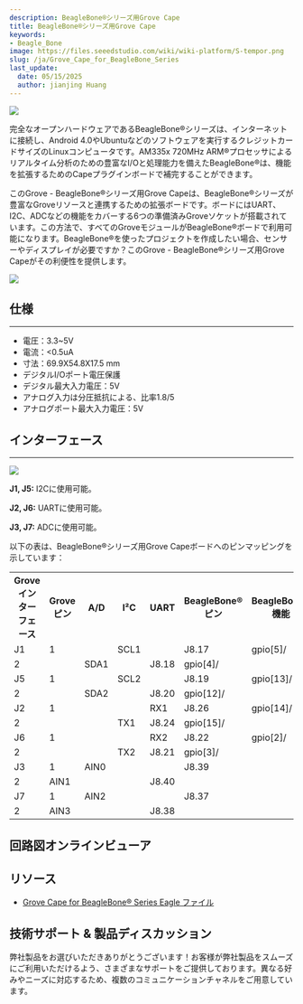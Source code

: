 ```yaml
---
description: BeagleBone®シリーズ用Grove Cape
title: BeagleBone®シリーズ用Grove Cape
keywords:
- Beagle_Bone
image: https://files.seeedstudio.com/wiki/wiki-platform/S-tempor.png
slug: /ja/Grove_Cape_for_BeagleBone_Series
last_update:
  date: 05/15/2025
  author: jianjing Huang
---
```



![](https://files.seeedstudio.com/wiki/Grove_Cape_for_BeagleBone_Series/img/Grove%20Cape%20for%20BeagleBone.jpg)

完全なオープンハードウェアであるBeagleBone®シリーズは、インターネットに接続し、Android 4.0やUbuntuなどのソフトウェアを実行するクレジットカードサイズのLinuxコンピュータです。AM335x 720MHz ARM®プロセッサによるリアルタイム分析のための豊富なI/Oと処理能力を備えたBeagleBone®は、機能を拡張するためのCapeプラグインボードで補完することができます。

このGrove - BeagleBone®シリーズ用Grove Capeは、BeagleBone®シリーズが豊富なGroveリソースと連携するための拡張ボードです。ボードにはUART、I2C、ADCなどの機能をカバーする6つの準備済みGroveソケットが搭載されています。この方法で、すべてのGroveモジュールがBeagleBone®ボードで利用可能になります。BeagleBone®を使ったプロジェクトを作成したい場合、センサーやディスプレイが必要ですか？このGrove - BeagleBone®シリーズ用Grove Capeがその利便性を提供します。

[![](https://files.seeedstudio.com/wiki/Seeed-WiKi/docs/images/300px-Get_One_Now_Banner-ragular.png)](https://www.seeedstudio.com/Grove-Cape-for-BeagleBone-Series-p-1718.html)

## 仕様

---

* 電圧：3.3~5V
* 電流：&lt;0.5uA
* 寸法：69.9X54.8X17.5 mm
* デジタルI/Oポート電圧保護
* デジタル最大入力電圧：5V
* アナログ入力は分圧抵抗による、比率1.8/5
* アナログポート最大入力電圧：5V

## インターフェース

---

![](https://files.seeedstudio.com/wiki/Grove_Cape_for_BeagleBone_Series/img/Grove_Cape_for_BeagleBone_Series.jpg)

**J1, J5:** I2Cに使用可能。

**J2, J6:** UARTに使用可能。

**J3, J7:** ADCに使用可能。

以下の表は、BeagleBone®シリーズ用Grove Capeボードへのピンマッピングを示しています：

<table cellSpacing={0} width="100%">
  <tbody><tr>
      <th scope="col"> Groveインターフェース</th>
      <th scope="col"> Groveピン</th>
      <th scope="col"> A/D</th>
      <th scope="col"> I²C</th>
      <th scope="col"> UART</th>
      <th scope="col"> BeagleBone®ピン</th>
      <th scope="col"> BeagleBone®機能</th>
    </tr>
    <tr>
      <td rowSpan={2}> J1</td>
      <td scope="row"> 1</td>
      <td></td>
      <td> SCL1</td>
      <td></td>
      <td> J8.17</td>
      <td> gpio[5]/</td>
    </tr>
    <tr>
      <td scope="row"> 2</td>
      <td></td>
      <td> SDA1</td>
      <td></td>
      <td> J8.18</td>
      <td> gpio[4]/</td>
    </tr>
    <tr>
      <td rowSpan={2}> J5</td>
      <td> 1</td>
      <td></td>
      <td> SCL2</td>
      <td></td>
      <td> J8.19</td>
      <td> gpio[13]/</td>
    </tr>
    <tr>
      <td> 2</td>
      <td></td>
      <td> SDA2</td>
      <td></td>
      <td> J8.20</td>
      <td> gpio[12]/</td>
    </tr>
    <tr>
      <td rowSpan={2}> J2</td>
      <td> 1</td>
      <td></td>
      <td></td>
      <td> RX1</td>
      <td> J8.26</td>
      <td> gpio[14]/</td>
    </tr>
    <tr>
      <td> 2</td>
      <td></td>
      <td></td>
      <td> TX1</td>
      <td> J8.24</td>
      <td> gpio[15]/</td>
    </tr>
    <tr>
      <td rowSpan={2}> J6</td>
      <td> 1</td>
      <td></td>
      <td></td>
      <td> RX2</td>
      <td> J8.22</td>
      <td> gpio[2]/</td>
    </tr>
    <tr>
      <td> 2</td>
      <td></td>
      <td></td>
      <td> TX2</td>
      <td> J8.21</td>
      <td> gpio[3]/</td>
    </tr>
    <tr>
      <td rowSpan={2}> J3</td>
      <td scope="row"> 1</td>
      <td> AIN0</td>
      <td></td>
      <td></td>
      <td> J8.39</td>
      <td></td>
    </tr>
    <tr>
      <td scope="row"> 2</td>
      <td> AIN1</td>
      <td></td>
      <td></td>
      <td> J8.40</td>
      <td></td>
    </tr>
    <tr>
      <td rowSpan={2}> J7</td>
      <td scope="row"> 1</td>
      <td> AIN2</td>
      <td></td>
      <td></td>
      <td> J8.37</td>
      <td></td>
    </tr>
    <tr>
      <td scope="row"> 2</td>
      <td> AIN3</td>
      <td></td>
      <td></td>
      <td> J8.38</td>
      <td></td>
    </tr></tbody></table>

## 回路図オンラインビューア

<div className="altium-ecad-viewer" data-project-src="https://files.seeedstudio.com/wiki/Grove_Cape_for_BeagleBone_Series/res/Grove_Cape_for_BeagleBone_Series_V1.0.zip" style={{borderRadius: '0px 0px 4px 4px', height: 500, borderStyle: 'solid', borderWidth: 1, borderColor: 'rgb(241, 241, 241)', overflow: 'hidden', maxWidth: 1280, maxHeight: 700, boxSizing: 'border-box'}}>
</div>

## リソース

* [Grove Cape for BeagleBone® Series Eagle ファイル](https://files.seeedstudio.com/wiki/Grove_Cape_for_BeagleBone_Series/res/Grove_Cape_for_BeagleBone_Series_V1.0.zip)

## 技術サポート & 製品ディスカッション

弊社製品をお選びいただきありがとうございます！お客様が弊社製品をスムーズにご利用いただけるよう、さまざまなサポートをご提供しております。異なる好みやニーズに対応するため、複数のコミュニケーションチャネルをご用意しています。

<div class="button_tech_support_container">
<a href="https://forum.seeedstudio.com/" class="button_forum"></a> 
<a href="https://www.seeedstudio.com/contacts" class="button_email"></a>
</div>

<div class="button_tech_support_container">
<a href="https://discord.gg/eWkprNDMU7" class="button_discord"></a> 
<a href="https://github.com/Seeed-Studio/wiki-documents/discussions/69" class="button_discussion"></a>
</div>